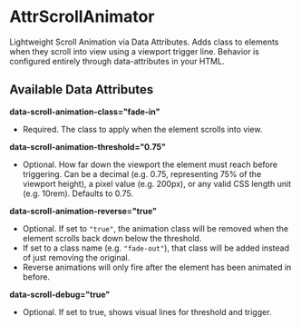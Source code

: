 # AttrScrollAnimator
Lightweight Scroll Animation via Data Attributes. Adds class to elements when they scroll into view using a viewport trigger line. Behavior is configured entirely through data-attributes in your HTML.

## Available Data Attributes

**data-scroll-animation-class="fade-in"**
  - Required. The class to apply when the element scrolls into view.

**data-scroll-animation-threshold="0.75"**
 - Optional. How far down the viewport the element must reach before triggering.
   Can be a decimal (e.g. 0.75, representing 75% of the viewport height), a pixel
   value (e.g. 200px), or any valid CSS length unit (e.g. 10rem). Defaults to 0.75.

**data-scroll-animation-reverse="true"**
 - Optional. If set to `"true"`, the animation class will be removed when the element scrolls back down below the threshold.
 - If set to a class name (e.g. `"fade-out"`), that class will be added instead of just removing the original.
 - Reverse animations will only fire after the element has been animated in before.

**data-scroll-debug="true"**
 - Optional. If set to true, shows visual lines for threshold and trigger.
